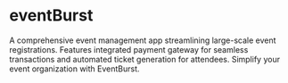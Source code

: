 # eventBurst
A comprehensive event management app streamlining large-scale event registrations. Features integrated payment gateway for seamless transactions and automated ticket generation for attendees. Simplify your event organization with EventBurst.
